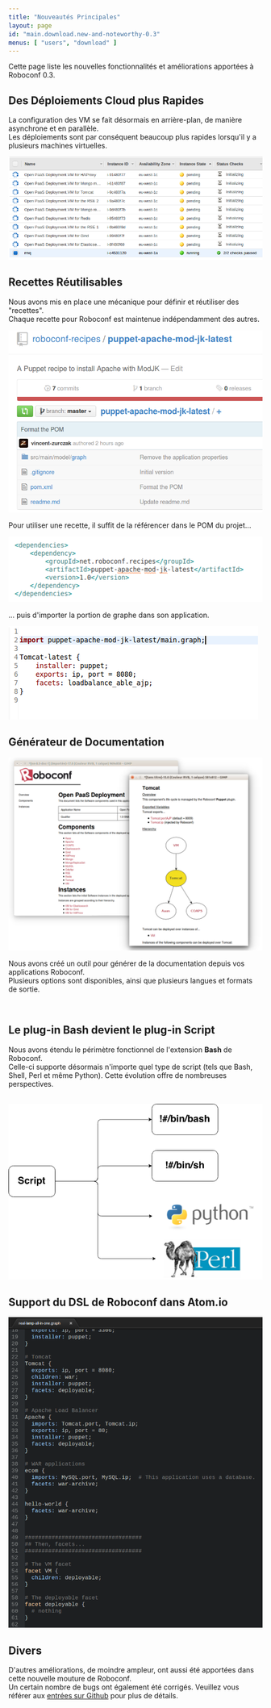 ```yaml
---
title: "Nouveautés Principales"
layout: page
id: "main.download.new-and-noteworthy-0.3"
menus: [ "users", "download" ]
---
```


Cette page liste les nouvelles fonctionnalités et améliorations apportées à Roboconf 0.3.


## Des Déploiements Cloud plus Rapides

La configuration des VM se fait désormais en arrière-plan, de manière asynchrone et en parallèle.    
Les déploiements sont par conséquent beaucoup plus rapides lorsqu'il y a plusieurs machines virtuelles.

<img src="/resources/img/nn-0.3-cloud-deployments.png" alt="Exemple d'un déploiement dans AWS" />

<br />

## Recettes Réutilisables

Nous avons mis en place une mécanique pour définir et réutiliser des "recettes".    
Chaque recette pour Roboconf est maintenue indépendamment des autres.

<img src="/resources/img/nn-0.3-recipes-4.png" alt="Un dépôt Git pour une recette Apache" class="gs" />

Pour utiliser une recette, il suffit de la référencer dans le POM du projet...

<img src="/resources/img/nn-0.3-recipes-2.png" alt="Déclaration d'une dépendance dans le pom.xml" />

... puis d'importer la portion de graphe dans son application.

<img src="/resources/img/nn-0.3-recipes-3.png" alt="Import d'une portion de graphe" />

<br />

## Générateur de Documentation

<img src="/resources/img/nn-0.3-doc.png" alt="Exemple de documentation générée" class="gs" />

Nous avons créé un outil pour générer de la documentation depuis vos applications Roboconf.  
Plusieurs options sont disponibles, ainsi que plusieurs langues et formats de sortie.

<br />

## Le plug-in Bash devient le plug-in Script

Nous avons étendu le périmètre fonctionnel de l'extension **Bash** de Roboconf.  
Celle-ci supporte désormais n'importe quel type de script (tels que Bash, Shell, Perl et même Python). Cette évolution offre de nombreuses perspectives.

<br />
<img src="/resources/img/nn-0.3-bash-becomes-script.png" alt="L'extension script de Roboconf" />

<br />

## Support du DSL de Roboconf dans Atom.io

<img src="/resources/img/atom.io-overview.png" alt="Support de Roboconf dans Atom.io" />


## Divers

D'autres améliorations, de moindre ampleur, ont aussi été apportées dans cette nouvelle mouture de Roboconf.  
Un certain nombre de bugs ont également été corrigés. Veuillez vous référer aux
[entrées sur Github](https://github.com/roboconf/roboconf-platform/issues?utf8=%E2%9C%93&q=milestone%3A0.3)
pour plus de détails.
